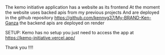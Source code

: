 The kemo initiative application has a website as its frontend
At the moment the website uses backed apis from my previous projects 
And are deployed in the github repository https://github.com/kennyg37/My-BRAND-Ken-Ganza
the backend apis are deployed on render


SETUP: Kemo has no setup you just need to access the app at  https://kemo-initiative.vercel.app/


Thank you !!!!